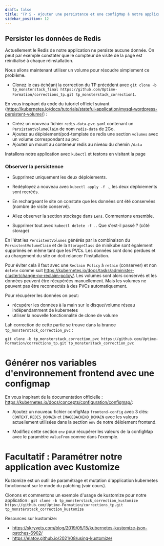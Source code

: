 ```yaml
---
draft: false
title: "TP 5 - Ajouter une persistance et une configMap à notre application"
sidebar_position: 12
---
```


## Persister les données de Redis

Actuellement le Redis de notre application ne persiste aucune donnée. On peut par exemple constater que le compteur de visite de la page est réinitialisé à chaque réinstallation.

Nous allons maintenant utiliser un volume pour résoudre simplement ce problème.

- Clonez le cas échéant la correction du TP précédent avec `git clone -b tp_monsterstack_final https://github.com/Uptime-Formation/corrections_tp.git tp_monsterstack_correction1`.

En vous inspirant du code du tutoriel officiel suivant (https://kubernetes.io/docs/tutorials/stateful-application/mysql-wordpress-persistent-volume/) :

- Créez un nouveau fichier `redis-data-pvc.yaml` contenant un `PersistantVolumeClaim` de nom `redis-data` de 2Go.
- Ajoutez au déploiement/pod-template de redis une section `volumes` avec un volume correspondant au pvc
- Ajoutez un mount au conteneur redis au niveau du chemin `/data`

Installons notre application avec `kubectl` et testons en visitant la page
### Observer la persistence

- Supprimez uniquement les deux déploiements.

- Redéployez a nouveau avec `kubectl apply -f .`, les deux déploiements sont recréés.

- En rechargeant le site on constate que les données ont été conservées (nombre de visite conservé).

- Allez observer la section stockage dans `Lens`. Commentons ensemble.

- Supprimer tout avec `kubectl delete -f .`. Que s'est-il passé ? (côté storage)

En l'état les `PersistentVolumes` générés par la combinaison du `PersistentVolumeClaim` et de la `StorageClass` de minikube sont également supprimés en même tant que les PVCs. Les données sont donc perdues et au chargement du site on doit relancer l'installation.

Pour éviter cela il faut avec une `Reclaim Policy` à `retain` (conserver) et non `delete` comme suit https://kubernetes.io/docs/tasks/administer-cluster/change-pv-reclaim-policy/. Les volumes sont alors conservés et les données peuvent être récupérées manuellement. Mais les volumes ne peuvent pas être reconnectés à des PVCs automatiquement.

Pour récupérer les données on peut:

- récupérer les données à la main sur le disque/volume réseau indépendamment de kubernetes
- utiliser la nouvelle fonctionnalité de clone de volume

Lah correction de cette partie se trouve dans la brance `tp_monsterstack_correction_pvc` :

`git clone -b tp_monsterstack_correction_pvc https://github.com/Uptime-Formation/corrections_tp.git tp_monsterstack_correction_pvc`


<!-- - https://cloud.google.com/kubernetes-engine/docs/tutorials/persistent-disk/
- https://github.com/GoogleCloudPlatform/kubernetes-workshops/blob/master/state/local.md
- https://github.com/kubernetes/examples/blob/master/staging/persistent-volume-provisioning/README.md -->

<!-- # TODO améliorer notre persistance avec un statefulset (déploiement scalable simple de redis avec clarification de l'ordre de migration)-->


# Générer nos variables d'environnement frontend avec une configmap

En vous inspirant de la documentation officielle : https://kubernetes.io/docs/concepts/configuration/configmap/:

- Ajoutez un nouveau fichier configMap `frontend-config` avec 3 clés: `CONTEXT`, `REDIS_DOMAIN` et `IMAGEBACKEND_DOMAIN` avec les valeurs actuellement utilisées dans la section `env` de notre déloiement frontend.

- Modifiez cette section `env` pour récupérer les valeurs de la configMap avec le paramètre `valueFrom` comme dans l'exemple.

# Facultatif : Paramétrer notre application avec Kustomize

Kustomize est un outil de paramétrage et mutation d'application kubernetes fonctionnant sur le mode du patching (voir cours).

Clonons et commentons un exemple d'usage de kustomize pour notre application : `git clone -b tp_monsterstack_correction_kustomize https://github.com/Uptime-Formation/corrections_tp.git tp_monsterstack_correction_kustomize`

Resources sur kustomize:
- https://skryvets.com/blog/2019/05/15/kubernetes-kustomize-json-patches-6902/
- https://elatov.github.io/2021/08/using-kustomize/
